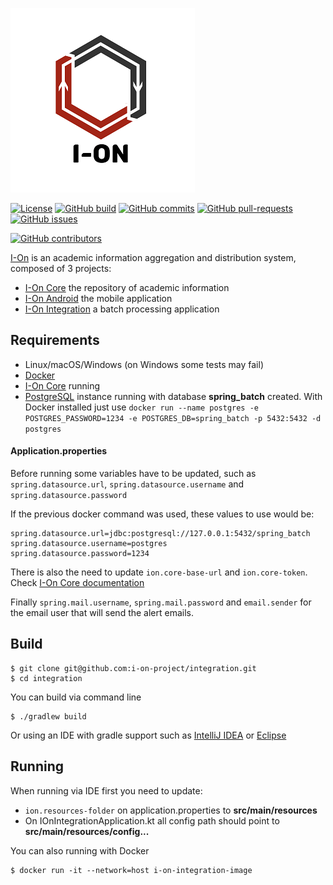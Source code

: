 [![ionproject.org](https://raw.githubusercontent.com/i-on-project/integration/master/img/i-on_logo.png)](https://www.ionproject.org)

[![License](https://img.shields.io/github/license/i-on-project/integration)](https://github.com/i-on-project/integration/blob/master/LICENSE)
[![GitHub build](https://img.shields.io/github/workflow/status/i-on-project/integration/I-On%20Integration%20Staging)](https://github.com/i-on-project/integration/actions?query=branch%3Amaster)
[![GitHub commits](https://img.shields.io/github/last-commit/i-on-project/integration)](https://github.com/i-on-project/integration/commits/master)
[![GitHub pull-requests](https://img.shields.io/github/issues-pr/i-on-project/integration)](https://github.com/i-on-project/integration/pull/)
[![GitHub issues](https://img.shields.io/github/issues/i-on-project/integration)](https://github.com/i-on-project/integration/issues/)

[![GitHub contributors](https://img.shields.io/github/contributors/i-on-project/integration)](https://github.com/i-on-project/integration/graphs/contributors/)

[I-On](https://github.com/i-on-project) is an academic information aggregation and distribution system, composed of 3 projects:

* [I-On Core](https://github.com/i-on-project/core) the repository of academic information
* [I-On Android](https://github.com/i-on-project/android) the mobile application
* [I-On Integration](https://github.com/i-on-project/integration) a batch processing application

## Requirements

* Linux/macOS/Windows (on Windows some tests may fail)
* [Docker](https://www.docker.com/)
* [I-On Core](https://github.com/i-on-project/core/blob/master/README.md#running) running
* [PostgreSQL](https://www.postgresql.org/) instance running with database **spring_batch** created. With Docker installed just use `docker run --name postgres -e POSTGRES_PASSWORD=1234 -e POSTGRES_DB=spring_batch -p 5432:5432 -d postgres`

#### Application.properties

Before running some variables have to be updated, such as `spring.datasource.url`, `spring.datasource.username` and `spring.datasource.password`

If the previous docker command was used, these values to use would be:
```
spring.datasource.url=jdbc:postgresql://127.0.0.1:5432/spring_batch
spring.datasource.username=postgres
spring.datasource.password=1234 
```

There is also the need to update `ion.core-base-url` and `ion.core-token`. Check [I-On Core documentation](https://github.com/i-on-project/core/blob/master/README.md)

Finally `spring.mail.username`, `spring.mail.password` and `email.sender` for the email user that will send the alert emails.

## Build

    $ git clone git@github.com:i-on-project/integration.git
    $ cd integration
    
You can build via command line

    $ ./gradlew build
    
Or using an IDE with gradle support such as [IntelliJ IDEA](https://www.jetbrains.com/idea/) or [Eclipse](https://www.eclipse.org/ide/)
    
## Running

When running via IDE first you need to update:

* `ion.resources-folder` on application.properties to **src/main/resources**
* On IOnIntegrationApplication.kt all config path should point to **src/main/resources/config...**

You can also running with Docker

    $ docker run -it --network=host i-on-integration-image